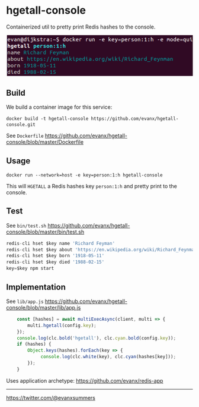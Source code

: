 
# hgetall-console

Containerized util to pretty print Redis hashes to the console.

<img src="https://raw.githubusercontent.com/evanx/hgetall-console/master/docs/readme/main.png"/>

## Build

We build a container image for this service:
```
docker build -t hgetall-console https://github.com/evanx/hgetall-console.git
```

See `Dockerfile` https://github.com/evanx/hgetall-console/blob/master/Dockerfile


## Usage

```
docker run --network=host -e key=person:1:h hgetall-console
```

This will `HGETALL` a Redis hashes key `person:1:h` and pretty print to the console.

## Test

See `bin/test.sh` https://github.com/evanx/hgetall-console/blob/master/bin/test.sh
```javascript
redis-cli hset $key name 'Richard Feyman'
redis-cli hset $key about 'https://en.wikipedia.org/wiki/Richard_Feynman'
redis-cli hset $key born '1918-05-11'
redis-cli hset $key died '1988-02-15'
key=$key npm start
```

## Implementation

See `lib/app.js` https://github.com/evanx/hgetall-console/blob/master/lib/app.js
```javascript
    const [hashes] = await multiExecAsync(client, multi => {
        multi.hgetall(config.key);
    });
    console.log(clc.bold('hgetall'), clc.cyan.bold(config.key));
    if (hashes) {
        Object.keys(hashes).forEach(key => {
             console.log(clc.white(key), clc.cyan(hashes[key]));
        });
    }
```

Uses application archetype: https://github.com/evanx/redis-app

<hr>

https://twitter.com/@evanxsummers

